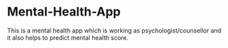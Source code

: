 # Mental-Health-App
This is a mental health app which is working as psychologist/counsellor  and it also helps to predict mental health score.
